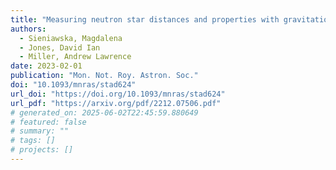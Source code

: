 ```yaml
---
title: "Measuring neutron star distances and properties with gravitational-wave parallax"
authors:
  - Sieniawska, Magdalena
  - Jones, David Ian
  - Miller, Andrew Lawrence
date: 2023-02-01
publication: "Mon. Not. Roy. Astron. Soc."
doi: "10.1093/mnras/stad624"
url_doi: "https://doi.org/10.1093/mnras/stad624"
url_pdf: "https://arxiv.org/pdf/2212.07506.pdf"
# generated_on: 2025-06-02T22:45:59.880649
# featured: false
# summary: ""
# tags: []
# projects: []
---
```

